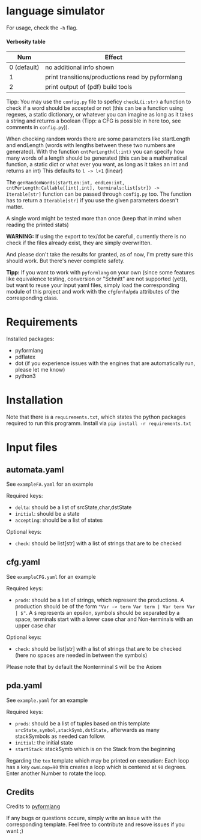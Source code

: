 language simulator
=================
For usage, check the `-h` flag.

#### Verbosity table
|Num|Effect|
--- | ---
| 0 (default) | no additional info shown |
| 1 | print transitions/productions read by pyformlang |
| 2 | print output of (pdf) build tools |

Tipp: You may use the `config.py` file to speficy `checkL(i:str)` a function to check if a word
should be accepted or not (this can be a function using regexes, a static
dictionary, or whatever you can imagine as long as it takes a string and returns
a boolean (Tipp: a CFG is possible in here too, see comments in `config.py`)).

When checking random words there are some parameters like startLength and
endLength (words with lengths between these two numbers are generated). With the
function `cntPerLength(l:int)` you can specify how many words of a length should
be generated (this can be a mathematical function, a static dict or what ever
you want, as long as it takes an int and returns an int)
This defaults to `l -> l+1` (linear)

The ``genRandomWords(startLen:int, endLen:int, cntPerLength:Callable[[int],int], terminals:list[str]) -> Iterable[str]``
function can be passed through `config.py` too. The function has to return a
`Iterable[str]` if you use the given parameters doesn't matter.

A single word might be tested more than once (keep that in mind when reading the
printed stats)

**WARNING:** If using the export to tex/dot be carefull, currently there is no
check if the files already exist, they are simply overwritten.

And please don't take the results for granted, as of now, I'm pretty sure this
should work. But there's never complete safety.

**Tipp:** If you want to work with `pyformlang` on your own (since some features
like equivalence testing, conversion or "Schnitt" are not supported (yet)), but
want to reuse your input yaml files, simply load the corresponding module of
this project and work with the `cfg`/`enfa`/`pda` attributes of the
corresponding class.

Requirements
============
Installed packages:
- pyformlang
- pdflatex
- dot (if you experience issues with the engines that are automatically run,
  please let me know)
- python3

Installation
============
Note that there is a `requirements.txt`, which states the python packages
required to run this programm. Install via `pip install -r requirements.txt`


Input files
===========

automata.yaml
-----------
See `exampleFA.yaml` for an example

Required keys:
- `delta`: should be a list of srcState,char,dstState
- `initial`: should be a state
- `accepting`: should be a list of states

Optional keys:
- `check`: should be list[str] with a list of strings that are to be checked


cfg.yaml
--------
See `exampleCFG.yaml` for an example

Required keys:
- `prods`: should be a list of strings, which represent the productions. A
  production should be of the form `"Var -> term Var term | Var term Var | $"`. A
  `$` represents an epsilon, symbols should be separated by a space, terminals
  start with a lower case char and Non-terminals with an upper case char

Optional keys:
- `check`: should be list[str] with a list of strings that are to be checked
  (here no spaces are needed in between the symbols)

Please note that by default the Nonterminal `S` will be the Axiom

pda.yaml
---------
See `example.yaml` for an example

Required keys:
- `prods`: should be a list of tuples based on this template
  `srcState,symbol,stackSymb,dstState,` afterwards as many stackSymbols
  as needed can follow.
- `initial`: the initial state
- `startStack`: stackSymb which is on the Stack from the beginning

Regarding the `tex` template which may be printed on execution: Each loop has a
key `ownLoop=90` this creates a loop which is centered at `90` degrees. Enter
another Number to rotate the loop.

Credits
-------
Credits to [pyformlang](https://github.com/Aunsiels/pyformlang)


If any bugs or questions occure, simply write an issue with the corresponding
template.
Feel free to contribute and resove issues if you want ;)
